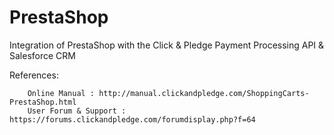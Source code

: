 PrestaShop
==========

Integration of PrestaShop with the Click & Pledge Payment Processing API & Salesforce CRM

References:

        Online Manual : http://manual.clickandpledge.com/ShoppingCarts-PrestaShop.html
        User Forum & Support : https://forums.clickandpledge.com/forumdisplay.php?f=64
